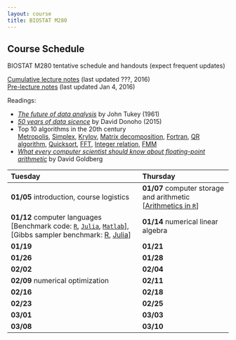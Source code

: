 ```yaml
---
layout: course
title: BIOSTAT M280
---
```


## Course Schedule

BIOSTAT M280 tentative schedule and handouts (expect frequent updates)

[Cumulative lecture notes](./BiostatM280-2016-Winter-LecNotes.pdf) (last updated ???, 2016)  
[Pre-lecture notes](./BiostatM280-2016-Winter-Pre-LecNotes.pdf) (last updated Jan 4, 2016)


Readings:  

* [_The future of data analysis_](./readings/Tukey61FutureDataAnalysis.pdf) by John Tukey (1961) 
* [_50 years of data sicence_](./readings/Donoho15FiftyYearsDataScience.pdf) by David Donoho (2015)  
* Top 10 algorithms in the 20th century  
[Metropolis](readings/metropolis.pdf), [Simplex](readings/simplex.pdf), [Krylov](readings/krylov.pdf), [Matrix decomposition](readings/decomp.pdf), [Fortran](readings/fortran.pdf), [QR algorithm](readings/qr.pdf), [Quicksort](readings/qsort.pdf), [FFT](readings/fft.pdf), [Integer relation](readings/integer.pdf), [FMM](readings/fmm.pdf)  
* [_What every computer scientist should know about floating-point arithmetic_](readings/Goldberg91FloatingPoint.pdf) by David Goldberg  


| Tuesday | Thursday |
|:-----------|:------------|
| **01/05** introduction, course logistics | **01/07** computer storage and arithmetic \[[Arithmetics in `R`](./numbers.html)\] |
| **01/12** computer languages \[Benchmark code: [`R`](http://r.research.att.com/benchmarks/R-benchmark-25.R), [`Julia`](./benchmark_julia.jl), [`Matlab`](./benchmark_matlab.m)\], \[Gibbs sampler benchmark: [R](./gibbs_r.html), [Julia](./gibbs_julia.html)\] | **01/14** numerical linear algebra |
| **01/19** | **01/21** |
| **01/26** | **01/28** |
| **02/02** | **02/04** |
| **02/09** numerical optimization | **02/11** |
| **02/16** | **02/18** |
| **02/23** | **02/25** |
| **03/01** | **03/03** |
| **03/08** | **03/10** |

